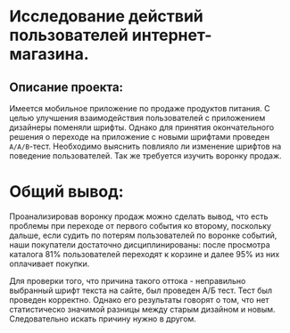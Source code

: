 # Исследование действий пользователей интернет-магазина.
##  Описание проекта:

Имеется мобильное приложение по продаже продуктов питания. С целью улучшения взаимодействия пользователей с приложением дизайнеры поменяли шрифты. Однако для принятия окончательного решения о переходе на приложение с новыми шрифтами проведен `A/A/B`-тест. Необходимо выяснить повлияло ли изменение шрифтов на поведение пользователей. 
Так же требуется изучить воронку продаж. 
# Общий вывод:
Проанализировав воронку продаж можно сделать вывод, что есть проблемы при переходе от первого события ко второму, поскольку дальше, если судить по потерям пользователей по воронке событий, наши покупатели достаточно дисциплинированы: после просмотра каталога 81% пользователей переходят к корзине и далее 95% из них оплачивает покупки. 

Для проверки того, что причина такого оттока - неправильно выбранный шрифт текста на сайте, был проведен А/Б тест. 
Тест был проведен корректно.  Однако его результаты говорят о том, что нет статистическо значимой разницы между старым дизайном и новым. Следовательно искать причину нужно в другом. 
